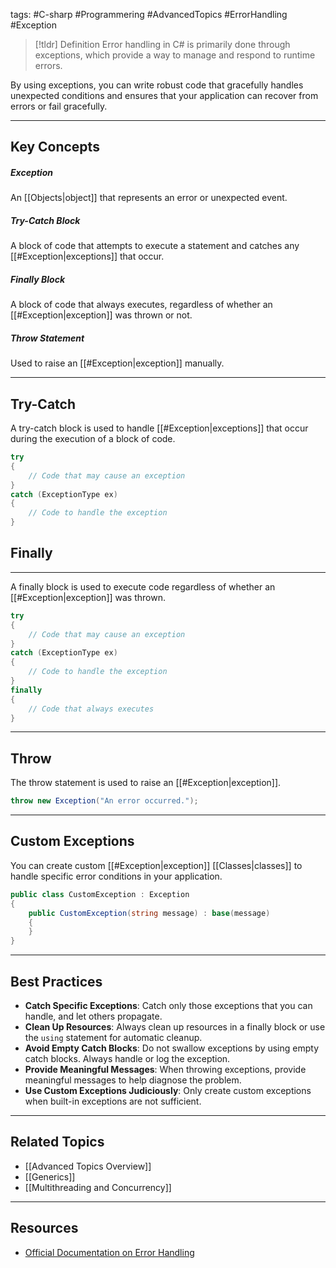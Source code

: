 tags: #C-sharp #Programmering #AdvancedTopics #ErrorHandling #Exception


> [!tldr] Definition
> Error handling in C# is primarily done through exceptions, which provide a way to manage and respond to runtime errors. 

By using exceptions, you can write robust code that gracefully handles unexpected conditions and ensures that your application can recover from errors or fail gracefully.

---

## Key Concepts
##### Exception 
An [[Objects|object]] that represents an error or unexpected event. 
##### Try-Catch Block
A block of code that attempts to execute a statement and catches any [[#Exception|exceptions]] that occur. 
##### Finally Block
A block of code that always executes, regardless of whether an [[#Exception|exception]] was thrown or not. 
##### Throw Statement
Used to raise an [[#Exception|exception]] manually.

---

## Try-Catch
A try-catch block is used to handle [[#Exception|exceptions]] that occur during the execution of a block of code.
```csharp 
try 
{ 
	// Code that may cause an exception 
}
catch (ExceptionType ex) 
{ 
	// Code to handle the exception 
}
```
## Finally
---
A finally block is used to execute code regardless of whether an [[#Exception|exception]] was thrown.
```csharp
try
{
    // Code that may cause an exception
}
catch (ExceptionType ex)
{
    // Code to handle the exception
}
finally
{
    // Code that always executes
}
```

---

## Throw
The throw statement is used to raise an [[#Exception|exception]].
```csharp
throw new Exception("An error occurred.");
```

---

## Custom Exceptions
You can create custom [[#Exception|exception]] [[Classes|classes]] to handle specific error conditions in your application.
```csharp
public class CustomException : Exception
{
    public CustomException(string message) : base(message)
    {
    }
}
```

---

## Best Practices
- **Catch Specific Exceptions**: Catch only those exceptions that you can handle, and let others propagate.
- **Clean Up Resources**: Always clean up resources in a finally block or use the `using` statement for automatic cleanup.
- **Avoid Empty Catch Blocks**: Do not swallow exceptions by using empty catch blocks. Always handle or log the exception.
- **Provide Meaningful Messages**: When throwing exceptions, provide meaningful messages to help diagnose the problem.
- **Use Custom Exceptions Judiciously**: Only create custom exceptions when built-in exceptions are not sufficient.

---

## Related Topics
- [[Advanced Topics Overview]]
- [[Generics]]
- [[Multithreading and Concurrency]]

---

## Resources
- [Official Documentation on Error Handling](https://learn.microsoft.com/en-us/dotnet/csharp/fundamentals/exceptions/)